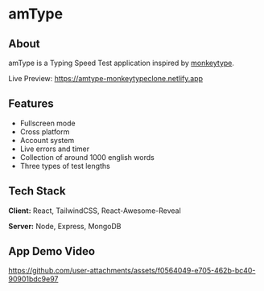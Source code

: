# amType

## About

amType is a Typing Speed Test application inspired by [monkeytype](https://monkeytype.com/).

Live Preview: https://amtype-monkeytypeclone.netlify.app

## Features

- Fullscreen mode
- Cross platform
- Account system
- Live errors and timer
- Collection of around 1000 english words
- Three types of test lengths

## Tech Stack

**Client:** React, TailwindCSS, React-Awesome-Reveal

**Server:** Node, Express, MongoDB

## App Demo Video
https://github.com/user-attachments/assets/f0564049-e705-462b-bc40-90901bdc9e97

